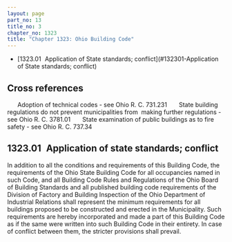 ```yaml
---
layout: page
part_no: 13
title_no: 3
chapter_no: 1323
title: "Chapter 1323: Ohio Building Code"
---
```


* [1323.01   Application of State standards; conflict](#132301-Application of State standards; conflict)

## Cross references

      Adoption of technical codes - see Ohio R. C. 731.231
      State building regulations do not prevent municipalities from  making
further regulations - see Ohio R. C. 3781.01
      State examination of public buildings as to fire safety - see Ohio R. C.
737.34

## 1323.01   Application of state standards; conflict

In addition to all the conditions and requirements of this Building Code,
the requirements of the Ohio State Building Code for all occupancies named in
such Code, and all Building Code Rules and Regulations of the Ohio Board of
Building Standards and all published building code requirements of the Division
of Factory and Building Inspection of the Ohio Department of  Industrial
Relations shall represent the minimum requirements for all buildings proposed
to be constructed and erected in the Municipality. Such requirements are hereby
incorporated and made a part of this Building Code as if the same were written
into such Building Code in their entirety. In case of conflict between them,
the stricter provisions shall prevail.
